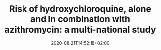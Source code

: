 ---
# Website information
# Study title
title: "Risk of hydroxychloroquine, alone and in combination with azithromycin: a multi-national study"

tags: []
categories: []

# Do not fill; filled automatically
date: 2020-08-21T14:52:18+02:00
lastmod: 2020-08-21T14:52:18+02:00
featured: false
draft: false

# Study identifier, specifically created for the website.
# The identifier is the last part of the URL directing to the particular study
study_id: hcq

# Study identifier 
study_identifier: "EUPAS34497"

# URL to study registration site
study_registration_url: "http://www.encepp.eu/encepp/viewResource.htm?id=34498"

# Study description
description: "Retrospective, real-world, observational study to estimate the population-level effects of hydroxychloroquine among patients with rheumatoid arthritis. Designed and executed during the OHDSI community COVID-19 virtual study-a-thon (March 26-29) to inform healthcare decision-making in response to the current global pandemic."

# Start date of the study, use date format YYYY-MM-DD
start_date: 2020-04-02

# End date of the study, use date format YYYY-MM-DD
end_date: 

# Study status, choose 0, 1, 2, 3 or 4:
# 0: Complete
# 1: Design Finalized
# 2: Repo Created
# 3: Started
# 4: Results Available
study_status: ["4"]

# Author identifier of the authors contributing to the study
authors: ["daniel_prieto"]

# Study Type, choose 0 or 1:
# 0: Clinical Application
# 1: Methods Research
study_type: [1]

# // TODO
# Analytics Use Case of the Study, choose 0, 1, 2 or 3:
# 0: Characterization
# 1: Population-Level Estimation
# 2: Patient-Level Prediction
# 3: Characterization and Population-Level Estimation
study_usecase: [1]

# Database identifiers of databases used for the study
databases: ["sidiap"]

# Conditions studied; if multiple conditions are being studied,
# duplicate all keys under "conditions"
conditions:
# Concept name
- concept_name: "Disease caused by severe acute respiratory syndrome coronavirus 2"
  # Concept identifier
  concept_id: "37311061"
  # Concept code and vocabulary metadata
  code: 
    # Concept code
    concept_code: "840539006"
    # Vocabulary id
    vocabulary_id: "SNOMED CT"
    # URL to term in vocabulary (e.g. http://snomed.info/id/69896004)
    concept_code_url: "http://snomed.info/id/840539006"
- concept_name: "Rheumatoid arthritis"
  concept_id: "80809"
  code: 
    concept_code: "69896004"
    vocabulary_id: "SNOMED CT"
    # url format
    concept_code_url: "http://snomed.info/id/69896004"

# Study protocol
study_protocol:
  # Protocol identifier; specifically created for the website
  # The identifier is the last part of the URL directing to the particular study protocol
  protocol_id: "study:hcq/design"
  # Last modification date, use date format YYYY-MM-DD
  date_modified: "2020-04-01"
  # Protocol identifier, in case protocol has an identifier elsewhere 
  protocol_identifier: "..."
  # Protocol license
  license: ""
  # URL to the protocol
  protocol_url: "https://github.com/ohdsi-studies/Covid19EstimationHydroxychloroquine/blob/master/documents/OHDSI%20COVID-19%20Studyathon_PLE_HCQ_Protocol_v1.4.pdf"
  # Version of the protocol 
  version: "1.4"

# URL to the forum thread about the study
forum_thread_url: "https://forums.ohdsi.org/"

# Source code used for the study; if multiple code repositories are available, 
# duplicate all keys under "source_code"
source_code:
- name:
  # URL to GitHub repository containing the source code
  code_repository_url: "https://github.com/ohdsi-studies/Covid19EstimationHydroxychloroquine"
  # Last modification date, use date format YYYY-MM-DD
  date_modified: 2020-04-11
  # Maintainer of source code; use identifier of organization if applicable
  maintainer: "ohdsi:OHDSI"
  # Programming language used
  programming_language: "R"
  # Version of the source code
  version: "1"

# Software used for the study; if multiple software applications are used
# duplicate all keys under "software"
software:
  # Name of the software
- name: "Data Quality Dashboard"
  # URL to source code of software
  source_code_url: "https://github.com/OHDSI/DataQualityDashboard"
  # Maintainer of source code; use identifier of organization if applicable.
  maintainer: "ohdsi:OHDSI"
  # Version of the software
  version: "1"
- name: "Atlas"
  source_code_url: "https://github.com/OHDSI/Atlas"
  maintainer: "ohdsi:OHDSI"
  version: "1"

# doi of publications related to the study; if multiple articles have been published,
# duplicate key under "publications"
publications:
- doi: "https://doi.org/10.13063/2327-9214.1189"

# study results (e.g. shiny web application)
results:
# Name of the web application showing the results
- name: "Risk of hydroxychloroquine, alone and in combination with azithromycin: a multi-national study"
  # URL to the web application
  application_url: "https://data.ohdsi.org/Covid19EstimationHydroxychloroquine/"
- name: "Risk of hydroxychloroquine, alone and in combination with azithromycin: a multi-national study"
  # url format
  application_url: "https://data.ohdsi.org/Covid19EstimationHydroxychloroquine/"

# Drug studied; if multiple subjects are being studied,
# duplicate all keys under "study_subject"
study_subject: 
# Concept identifier
- concept_id: 1777087
  # Concept name 
  concept_name: "Hydroxychloroquine"
  # Concept code and vocabulary metadata
  code:
    # Concept code
    concept_code: "5521"
    # Vocabulary id 
    vocabulary_id: "RxNorm"
    # URL to term in vocabulary (e.g. http://purl.bioontology.org/ontology/RXNORM/5521)
    concept_code_url: "http://purl.bioontology.org/ontology/RXNORM/5521"
- concept_id: 1713332
  concept_name: "Amoxicillin"
  code:
    concept_code: "723"
    vocabulary_id: "RxNorm"
    concept_code_url: "http://purl.bioontology.org/ontology/RXNORM/723"
- concept_id: 964339
  concept_name: "Sulfasalazine"
  code:
    concept_code: "9524"
    vocabulary_id: "RxNorm"
    concept_code_url: "http://purl.bioontology.org/ontology/RXNORM/9524"
- concept_id: 1734104
  concept_name: "Azithromycin"
  code:
    concept_code: "18631"
    vocabulary_id: "RxNorm"
    concept_code_url: "http://purl.bioontology.org/ontology/RXNORM/18631"

# Event the study is part of, if applicable
event:
  # Identifier of event
  event_identifier: "https://covid19.ohdsi.app/"
  # Name of the event
  name: "COVID-19 virtual study-a-thon"
  # URL of event website
  event_url: "https://www.ohdsi.org/covid-19-updates/"
  # Location of the event
  location: 
    type: "VirtualLocation"
    name: "Microsoft Teams"
  # Identifier of the organizer of the event
  organizer_identifier: "ohdsi:OHDSI"
  # Start date of the event, use date format YYYY-MM-DD
  start_date: "2020-03-26"
  # End date of the event, use date format YYYY-MM-DD
  end_date: "2020-03-29"
  # Recording of event 
  recordedIn: 
    # URL to recording of event
    recording_url: "https://www.youtube.com/playlist?list=PLpzbqK7kvfeVGZiT1eKO6KxQiN7nzBFK"
    # Identifier of organizer of the event
    creator: "ohdsi:OHDSI"
    # Upload date of the recording, use date format YYYY-MM-DD
    upload_date: "2020-03-29"

# Organization involved in the event around the study
organizations:
# Identifier of organizer of the event
- organization_identifier: "ohdsi:OHDSI"
  # URL to main organization website
  organization_url: "https://www.ohdsi.org/"
  # Name of organization
  name: "Observational Health Data Sciences and Informatics"
  # Other URLs linking to important organization sites (e.g. twitter)
  url: ["https://www.youtube.com/user/OHDSIJoinTheJourney","https://twitter.com/ohdsi","https://www.linkedin.com/company/ohdsi/"]


from_readme:
  description: 
  study_usecase: []
  study_type: []
  study_status: []
  tags: []
  # study_lead: [Jennifer Lane, James Weaver]
  # study_lead_forums_tag: [jenniferlane, jweave17]
  start_date: 
  end_date: 
  # protocol: PDF (as filed with PASS)
  publications: 
  - url: ""
  results:
  - url: ""
    id: 

---